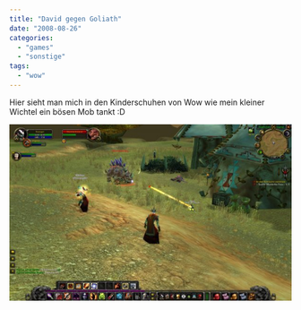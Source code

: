 ```yaml
---
title: "David gegen Goliath"
date: "2008-08-26"
categories: 
  - "games"
  - "sonstige"
tags: 
  - "wow"
---
```


Hier sieht man mich in den Kinderschuhen von Wow wie mein kleiner Wichtel ein bösen Mob tankt :D

[![wowscrnshot_081608_022933_1.jpg](images/wowscrnshot_081608_022933_1.jpg "wowscrnshot_081608_022933_1.jpg")](http://blog.grrbrr.de/wp-content/uploads/2008/08/wowscrnshot_081608_022933.jpg)
